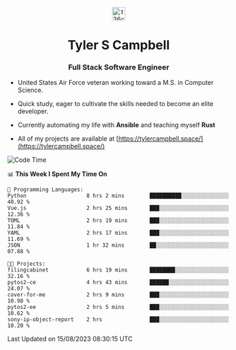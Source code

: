 <p align="center">
<a href="https://www.linkedin.com/in/t36campbell" target="blank"><img align="center" src="https://ik.imagekit.io/t36campbell/Portfolio/linkedin.png.original_m8bbGgPh6.png" alt="t36campbell" height="30" width="30" /></a>
</p>
<h1 align="center">Tyler S Campbell</h1>
<h3 align="center">Full Stack Software Engineer</h3>

* United States Air Force veteran working toward a M.S. in Computer Science.

* Quick study, eager to cultivate the skills needed to become an elite developer.

* Currently automating my life with **Ansible** and teaching myself **Rust**

* All of my projects are available at [https://tylercampbell.space/](https://tylercampbell.space/)

<!--START_SECTION:waka-->
![Code Time](http://img.shields.io/badge/Code%20Time-2%2C697%20hrs%2033%20mins-blue)

📊 **This Week I Spent My Time On** 

```text
💬 Programming Languages: 
Python                   8 hrs 2 mins        ██████████░░░░░░░░░░░░░░░   40.92 % 
Vue.js                   2 hrs 25 mins       ███░░░░░░░░░░░░░░░░░░░░░░   12.36 % 
TOML                     2 hrs 19 mins       ███░░░░░░░░░░░░░░░░░░░░░░   11.84 % 
YAML                     2 hrs 17 mins       ███░░░░░░░░░░░░░░░░░░░░░░   11.69 % 
JSON                     1 hr 32 mins        ██░░░░░░░░░░░░░░░░░░░░░░░   07.88 % 

🐱‍💻 Projects: 
filingcabinet            6 hrs 19 mins       ████████░░░░░░░░░░░░░░░░░   32.16 % 
pytos2-ce                4 hrs 43 mins       ██████░░░░░░░░░░░░░░░░░░░   24.07 % 
cover-for-me             2 hrs 9 mins        ███░░░░░░░░░░░░░░░░░░░░░░   10.98 % 
pytos2-ee                2 hrs 5 mins        ███░░░░░░░░░░░░░░░░░░░░░░   10.62 % 
sony-ip-object-report    2 hrs               ███░░░░░░░░░░░░░░░░░░░░░░   10.20 % 
```


 Last Updated on 15/08/2023 08:30:15 UTC
<!--END_SECTION:waka-->
